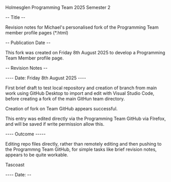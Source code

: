 Holmesglen Programming Team 2025 Semester 2

-- Title -- 

Revision notes for Michael's personalised fork of the Programming Team member profile pages (*.html)

-- Publication Date --

This fork was created on Friday 8th August 2025 to develop a Programming Team Member profile page.

-- Revision Notes --

---- Date: Friday 8th August 2025 ----

 First brief draft to test local repository and creation of branch from main work using GitHub Desktop to import and edit with Visual Studio Code, before creating a fork of the main GitHun team directory.

 Creation of fork on Team GitHub appears successful.

 This entry was edited directly via the Programming Team GitHub via FIrefox, and will be saved if write permission allow this.

---- Outcome -----

Editing repo files directly, rather than remotely editing and then pushing to the Programmng Team GitHub, for simple tasks like brief revision notes, appears to be quite workable.

Tascoast

---- Date: --



 
